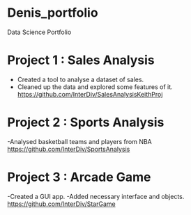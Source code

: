 # Denis_portfolio
Data Science Portfolio
# Project 1 : Sales Analysis
* Created a tool to analyse a dataset of sales.
* Cleaned up the data and explored some features of it.
https://github.com/InterDiv/SalesAnalysisKeithProj
# Project 2 : Sports Analysis
-Analysed basketball teams and players from NBA
https://github.com/InterDiv/SportsAnalysis
# Project 3 : Arcade Game
-Created a GUI app.
-Added necessary interface and objects.
https://github.com/InterDiv/StarGame

